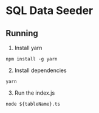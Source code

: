 # SQL Data Seeder
## Running

1. Install yarn
```
npm install -g yarn
```

2. Install dependencies
```
yarn
```

3. Run the index.js
```
node ${tableName}.ts
```
